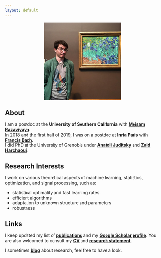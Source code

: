 ```yaml
---
layout: default
---
```


<p align = "center">
<img src="my_pic.jpg" alt="Getty museum" width="50%" align="center" hspace="20">
</p>

## About ##

I am a postdoc at the __University of Southern California__ with [__Meisam Razaviyayn__](https://sites.usc.edu/razaviyayn/research/).  
In 2018 and the first half of 2019, I was on a postdoc at __Inria Paris__ with [__Francis Bach__](https://www.di.ens.fr/~fbach/).  
I did PhD at the University of Grenoble under [__Anatoli Juditsky__](https://ljk.imag.fr/membres/Anatoli.Iouditski/) and [__Zaid Harchaoui__](http://faculty.washington.edu/zaid/index.html).
<br />
  
## Research Interests ##

I work on various theoretical aspects of machine learning, statistics, optimization, and signal processing, such as: 
* statistical optimality and fast learning rates
* efficient algorithms
* adaptation to unknown structure and parameters
* robustness

## Links ##

I keep updated my list of [__publications__](/papers) and my [__Google Scholar profile__](https://scholar.google.fr/citations?user=2IvZJ3cAAAAJ&hl=en). You are also welcomed to consult my [__CV__](assets/dmitrii_ostrovskii_CV.pdf) and [__research statement__](assets/research_statement.pdf).

I sometimes [__blog__](https://ostrodmit.github.io/blog/) about research, feel free to have a look. 